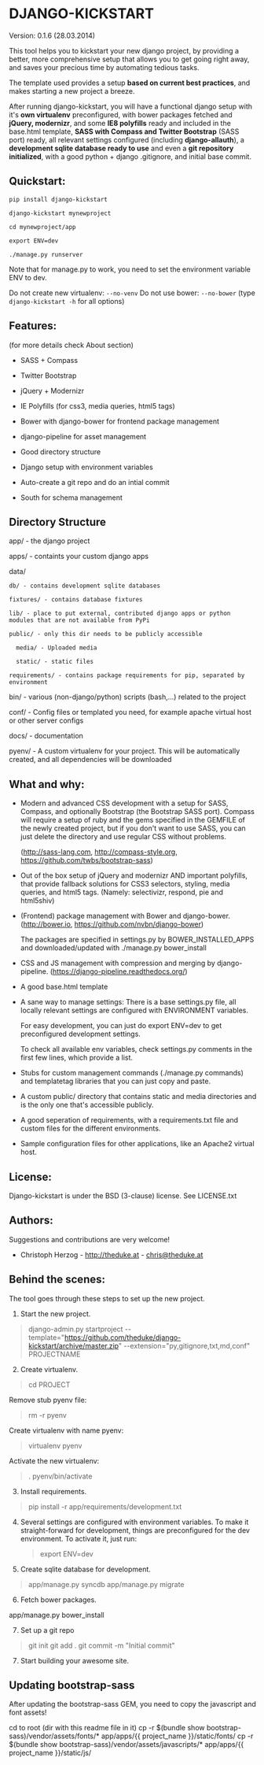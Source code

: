 DJANGO-KICKSTART
================

Version: 0.1.6 (28.03.2014)

This tool helps you to kickstart your new django project,
by providing a better, more comprehensive setup that allows you to get
going right away, and saves your precious time by automating tedious tasks.

The template used provides a setup **based on current best practices**, and makes
starting a new project a breeze.

After running django-kickstart, you will have a functional django setup with it's
**own virtualenv** preconfigured, with bower packages fetched and **jQuery, modernizr**,
and some **IE8 polyfills** ready and included in the base.html template,
**SASS with Compass and Twitter Bootstrap** (SASS port) ready,
 all relevant settings configured (including **django-allauth**), a **development sqlite database ready to use**
 and even a **git repository initialized**, with a good python + django .gitignore, and initial base commit.


Quickstart:
-----------

`pip install django-kickstart`

`django-kickstart mynewproject`

`cd mynewproject/app`

`export ENV=dev`

`./manage.py runserver`

Note that for manage.py to work, you need to set the environment variable ENV
to dev.

Do not create new virtualenv: `--no-venv`
Do not use bower: `--no-bower`
(type `django-kickstart -h` for all options)


Features:
--------

(for more details check About section)

* SASS + Compass
* Twitter Bootstrap
* jQuery + Modernizr
* IE Polyfills (for css3, media queries, html5 tags)

* Bower with django-bower for frontend package management
* django-pipeline for asset management
* Good directory structure
* Django setup with environment variables

* Auto-create a git repo and do an intial commit
* South for schema management


Directory Structure
-------------------

app/ - the django project

  apps/ - containts your custom django apps

  data/

    db/ - contains development sqlite databases

    fixtures/ - contains database fixtures

    lib/ - place to put external, contributed django apps or python modules that are not available from PyPi

    public/ - only this dir needs to be publicly accessible

      media/ - Uploaded media

      static/ - static files

    requirements/ - contains package requirements for pip, separated by environment

bin/ - various (non-django/python) scripts (bash,...) related to the project

conf/ - Config files or templated you need, for example apache virtual host or other server configs

docs/ - documentation

pyenv/ - A custom virtualenv for your project. This will be automatically
         created, and all dependencies will be downloaded


What and why:
-------------

*  Modern and advanced CSS development with a setup for SASS, Compass, and
   optionally Bootstrap (the Bootstrap SASS port).
   Compass will require a setup of ruby and the gems specified in the GEMFILE
   of the newly created project, but if you don't want to use SASS, you
   can just delete the directory and use regular CSS without problems.

   (http://sass-lang.com, http://compass-style.org, https://github.com/twbs/bootstrap-sass)

* Out of the box setup of jQuery and modernizr AND important polyfills,
   that provide fallback solutions for CSS3 selectors, styling, media queries,
   and html5 tags. (Namely: selectivizr, respond, pie and html5shiv)

* (Frontend) package management with Bower and django-bower.
   (http://bower.io, https://github.com/nvbn/django-bower)

   The packages are specified in settings.py by BOWER_INSTALLED_APPS and
   downloaded/updated with ./manage.py bower_install

* CSS and JS management with compression and merging by django-pipeline.
   (https://django-pipeline.readthedocs.org/‎)

* A good base.html template

* A sane way to manage settings:
   There is a base settings.py file, all locally relevant settings are
   configured with ENVIRONMENT variables.

   For easy development, you can just do export ENV=dev to get preconfigured
   development settings.

   To check all available env variables, check settings.py comments in the
   first few lines, which provide a list.

* Stubs for custom management commands (./manage.py commands) and
   templatetag libraries that you can just copy and paste.

* A custom public/ directory that contains static and media directories and is
   the only one that's accessible publicly.

* A good seperation of requirements, with a requirements.txt file and
   custom files for the different environments.

* Sample configuration files for other applications, like an Apache2 virtual
   host.


License:
--------

Django-kickstart is under the BSD (3-clause) license.
See LICENSE.txt


Authors:
--------

Suggestions and contributions are very welcome!

* Christoph Herzog - http://theduke.at - chris@theduke.at


Behind the scenes:
------------------

The tool goes through these steps to set up the new project.

1. Start the new project.

> django-admin.py startproject --template="https://github.com/theduke/django-kickstart/archive/master.zip" --extension="py,gitignore,txt,md,conf" PROJECTNAME

2. Create virtualenv.

> cd PROJECT

Remove stub pyenv file:
> rm -r pyenv

Create virtualenv with name pyenv:
> virtualenv pyenv

Activate the new virtualenv:
> . pyenv/bin/activate

3. Install requirements.

> pip install -r app/requirements/development.txt

4. Several settings are configured with environment variables.
   To make it straight-forward for development, things are preconfigured
   for the dev environment. To activate it, just run:

   > export ENV=dev


5. Create sqlite database for development.

> app/manage.py syncdb
> app/manage.py migrate

6. Fetch bower packages.

app/manage.py bower_install

7. Set up a git repo

> git init
> git add .
> git commit -m "Initial commit"

7. Start building your awesome site.


Updating bootstrap-sass
-----------------------

After updating the bootstrap-sass GEM, you need to copy the
javascript and font assets!

cd to root (dir with this readme file in it)
cp -r $(bundle show bootstrap-sass)/vendor/assets/fonts/* app/apps/{{ project_name }}/static/fonts/
cp -r $(bundle show bootstrap-sass)/vendor/assets/javascripts/* app/apps/{{ project_name }}/static/js/
